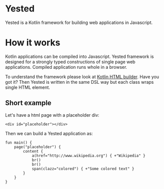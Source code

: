 Yested
======
Yested is a Kotlin framework for building web applications in Javascript. 

# How it works
Kotlin applications can be compiled into Javascript. Yested framework is designed for a strongly typed constructions of single page web applications. Compiled application runs whole in a browser. 

To understand the framework please look at [Kotlin HTML builder](http://kotlinlang.org/docs/reference/type-safe-builders.html).
Have you got it?
Then Yested is written in the same DSL way but each class wraps single HTML element. 

## Short example
Let's have a html page with a placeholder div:
```
<div id="placeholder"></div>
```

Then we can build a Yested application as:
```
fun main() {
    page("placeholder") {
        content {
            a(href="http://www.wikipedia.org") { +"Wikipedia" }
            br()
            br()
            span(clazz="colored") { +"Some colored text" }
        }
    }
}
```
